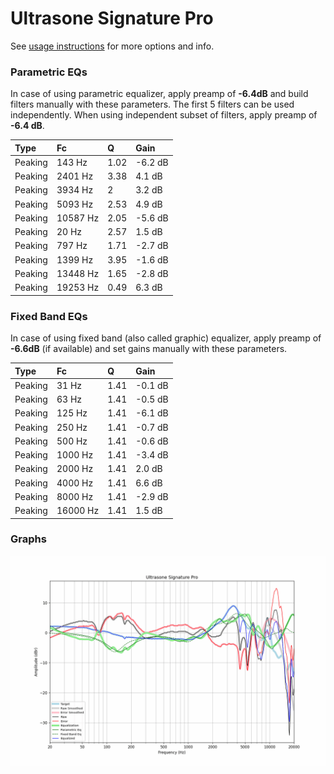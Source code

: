 # Ultrasone Signature Pro
See [usage instructions](https://github.com/jaakkopasanen/AutoEq#usage) for more options and info.

### Parametric EQs
In case of using parametric equalizer, apply preamp of **-6.4dB** and build filters manually
with these parameters. The first 5 filters can be used independently.
When using independent subset of filters, apply preamp of **-6.4 dB**.

| Type    | Fc       |    Q | Gain    |
|:--------|:---------|:-----|:--------|
| Peaking | 143 Hz   | 1.02 | -6.2 dB |
| Peaking | 2401 Hz  | 3.38 | 4.1 dB  |
| Peaking | 3934 Hz  | 2    | 3.2 dB  |
| Peaking | 5093 Hz  | 2.53 | 4.9 dB  |
| Peaking | 10587 Hz | 2.05 | -5.6 dB |
| Peaking | 20 Hz    | 2.57 | 1.5 dB  |
| Peaking | 797 Hz   | 1.71 | -2.7 dB |
| Peaking | 1399 Hz  | 3.95 | -1.6 dB |
| Peaking | 13448 Hz | 1.65 | -2.8 dB |
| Peaking | 19253 Hz | 0.49 | 6.3 dB  |

### Fixed Band EQs
In case of using fixed band (also called graphic) equalizer, apply preamp of **-6.6dB**
(if available) and set gains manually with these parameters.

| Type    | Fc       |    Q | Gain    |
|:--------|:---------|:-----|:--------|
| Peaking | 31 Hz    | 1.41 | -0.1 dB |
| Peaking | 63 Hz    | 1.41 | -0.5 dB |
| Peaking | 125 Hz   | 1.41 | -6.1 dB |
| Peaking | 250 Hz   | 1.41 | -0.7 dB |
| Peaking | 500 Hz   | 1.41 | -0.6 dB |
| Peaking | 1000 Hz  | 1.41 | -3.4 dB |
| Peaking | 2000 Hz  | 1.41 | 2.0 dB  |
| Peaking | 4000 Hz  | 1.41 | 6.6 dB  |
| Peaking | 8000 Hz  | 1.41 | -2.9 dB |
| Peaking | 16000 Hz | 1.41 | 1.5 dB  |

### Graphs
![](./Ultrasone%20Signature%20Pro.png)